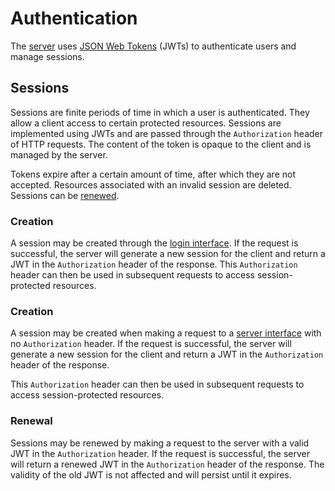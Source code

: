 # Authentication

The [server](../README.md) uses [JSON Web Tokens](https://en.wikipedia.org/wiki/JSON_Web_Token) (JWTs) to authenticate users and manage sessions.

## Sessions

Sessions are finite periods of time in which a user is authenticated. They allow a client access to certain protected resources. Sessions are implemented using JWTs and are passed through the `Authorization` header of HTTP requests. The content of the token is opaque to the client and is managed by the server.

Tokens expire after a certain amount of time, after which they are not accepted. Resources associated with an invalid session are deleted. Sessions can be [renewed](#renewal).

### Creation

A session may be created through the [login interface](INTERFACES.md#login). If the request is successful, the server will generate a new session for the client and return a JWT in the `Authorization` header of the response. This `Authorization` header can then be used in subsequent requests to access session-protected resources.

### Creation

A session may be created when making a request to a [server interface](INTERFACES.md) with no `Authorization` header. If the request is successful, the server will generate a new session for the client and return a JWT in the `Authorization` header of the response.

This `Authorization` header can then be used in subsequent requests to access session-protected resources.

### Renewal

Sessions may be renewed by making a request to the server with a valid JWT in the `Authorization` header. If the request is successful, the server will return a renewed JWT in the `Authorization` header of the response. The validity of the old JWT is not affected and will persist until it expires.
